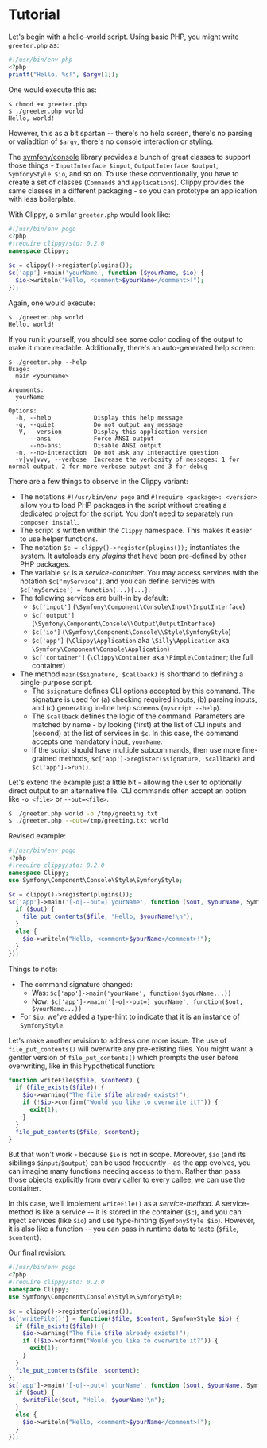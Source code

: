 # Tutorial

Let's begin with a hello-world script. Using basic PHP, you might write `greeter.php` as:

```php
#!/usr/bin/env php
<?php
printf("Hello, %s!", $argv[1]);
```

One would execute this as:

```
$ chmod +x greeter.php
$ ./greeter.php world
Hello, world!
```

However, this as a bit spartan -- there's no help screen, there's no parsing
or valiadtion of `$argv`, there's no console interaction or styling.

The [symfony/console](https://symfony.com/doc/3.4/components/console.html) library provides a bunch of great classes to support those things - `InputInterface $input`, `OutputInterface $output`, `SymfonyStyle $io`, and so on. To use these conventionally, you have to create a set of classes (`Command`s and `Application`s). Clippy provides the same classes in a different packaging - so you can prototype an application with less boilerplate.

With Clippy, a similar `greeter.php` would look like:

```php
#!/usr/bin/env pogo
<?php
#!require clippy/std: 0.2.0
namespace Clippy;

$c = clippy()->register(plugins());
$c['app']->main('yourName', function ($yourName, $io) {
  $io->writeln("Hello, <comment>$yourName</comment>!");
});
```

Again, one would execute:

```
$ ./greeter.php world
Hello, world!
```

If you run it yourself, you should see some color coding of the output to
make it more readable. Additionally, there's an auto-generated help screen:

```
$ ./greeter.php --help
Usage:
  main <yourName>

Arguments:
  yourName

Options:
  -h, --help            Display this help message
  -q, --quiet           Do not output any message
  -V, --version         Display this application version
      --ansi            Force ANSI output
      --no-ansi         Disable ANSI output
  -n, --no-interaction  Do not ask any interactive question
  -v|vv|vvv, --verbose  Increase the verbosity of messages: 1 for normal output, 2 for more verbose output and 3 for debug
```

There are a few things to observe in the Clippy variant:

* The notations `#!/usr/bin/env pogo` and `#!require <package>: <version>` allow you to load PHP packages in the script without creating a dedicated project for the script. You don't need to separately run `composer install`.
* The script is written within the `Clippy` namespace. This makes it easier to use helper functions.
* The notation `$c = clippy()->register(plugins());` instantiates the system. It autoloads any *plugins* that have been pre-defined by other PHP packages.
* The variable `$c` is a *service-container*. You may access services with the notation `$c['myService']`, and you can define services with `$c['myService'] = function(...){...}`.
* The following services are built-in by default:
    * `$c['input']` (`\Symfony\Component\Console\Input\InputInterface`)
    * `$c['output']` (`\Symfony\Component\Console\\Output\OutputInterface`)
    * `$c['io']` (`\Symfony\Component\Console\\Style\SymfonyStyle`)
    * `$c['app']` (`\Clippy\Application` aka `\Silly\Application` aka `\Symfony\Component\Console\Application`)
    * `$c['container']` (`\Clippy\Container` aka `\Pimple\Container`; the full container)
* The method `main($signature, $callback)`  is shorthand to defining a single-purpose script. 
    * The `$signature` defines CLI options accepted by this command. The signature is used for (a) checking required inputs, (b) parsing inputs, and (c) generating in-line help screens (`myscript --help`).
    * The `$callback` defines the logic of the command. Parameters are matched by name - by looking (first) at the list of CLI inputs and (second) at the list of services in `$c`. In this case, the command accepts one mandatory input, `yourName`.
    * If the script should have multiple subcommands, then use more fine-grained methods, `$c['app']->register($signature, $callback)` and `$c['app']->run()`.

Let's extend the example just a little bit - allowing the user to optionally direct output to an alternative file. CLI commands often accept an option like `-o <file>` or `--out=<file>`.

```bash
$ ./greeter.php world -o /tmp/greeting.txt
$ ./greeter.php --out=/tmp/greeting.txt world
```

Revised example:

```php
#!/usr/bin/env pogo
<?php
#!require clippy/std: 0.2.0
namespace Clippy;
use Symfony\Component\Console\Style\SymfonyStyle;

$c = clippy()->register(plugins());
$c['app']->main('[-o|--out=] yourName', function ($out, $yourName, SymfonyStyle $io) {
  if ($out) {
    file_put_contents($file, "Hello, $yourName!\n");
  }
  else {
    $io->writeln("Hello, <comment>$yourName</comment>!");
  }
});
```

Things to note:

* The command signature changed:
    * Was: `$c['app']->main('yourName', function($yourName...))`
    * Now: `$c['app']->main('[-o|--out=] yourName', function($out, $yourName...))`
* For `$io`, we've added a type-hint to indicate that it is an instance of `SymfonyStyle`.

Let's make another revision to address one more issue.  The use of `file_put_contents()` will overwrite any pre-existing files.  You might want a gentler version of `file_put_contents()`
which prompts the user before overwriting, like in this hypothetical function:

```php
function writeFile($file, $content) {
  if (file_exists($file)) {
    $io->warning("The file $file already exists!");
    if (!$io->confirm("Would you like to overwrite it?")) {
      exit(1);
    }
  }
  file_put_contents($file, $content);
}
```

But that won't work - because `$io` is not in scope.  Moreover, `$io` (and its sibilings `$input`/`$output`) can be used frequently - as the app evolves, you can imagine many functions
needing access to them.  Rather than pass those objects explicitly from every caller to every callee, we can use the container.

In this case, we'll implement `writeFile()` as a *service-method*.  A service-method is like a service -- it is stored in the container (`$c`), and you can inject services (like `$io`) and
use type-hinting (`SymfonyStyle $io`).  However, it is also like a function -- you can pass in runtime data to taste (`$file`, `$content`).

Our final revision:

```php
#!/usr/bin/env pogo
<?php
#!require clippy/std: 0.2.0
namespace Clippy;
use Symfony\Component\Console\Style\SymfonyStyle;

$c = clippy()->register(plugins());
$c['writeFile()'] = function($file, $content, SymfonyStyle $io) {
  if (file_exists($file)) {
    $io->warning("The file $file already exists!");
    if (!$io->confirm("Would you like to overwrite it?")) {
      exit(1);
    }
  }
  file_put_contents($file, $content);
};
$c['app']->main('[-o|--out=] yourName', function ($out, $yourName, SymfonyStyle $io, $writeFile) {
  if ($out) {
    $writeFile($out, "Hello, $yourName!\n");
  }
  else {
    $io->writeln("Hello, <comment>$yourName</comment>!");
  }
});
```
